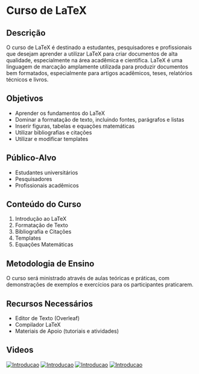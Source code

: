# Curso de LaTeX

## Descrição
O curso de LaTeX é destinado a estudantes, pesquisadores e profissionais que desejam aprender a utilizar LaTeX para criar documentos de alta qualidade, especialmente na área acadêmica e científica. LaTeX é uma linguagem de marcação amplamente utilizada para produzir documentos bem formatados, especialmente para artigos acadêmicos, teses, relatórios técnicos e livros.

## Objetivos
- Aprender os fundamentos do LaTeX
- Dominar a formatação de texto, incluindo fontes, parágrafos e listas
- Inserir figuras, tabelas e equações matemáticas
- Utilizar bibliografias e citações
- Utilizar e modificar templates

## Público-Alvo
- Estudantes universitários
- Pesquisadores
- Profissionais acadêmicos

## Conteúdo do Curso
1. Introdução ao LaTeX
2. Formatação de Texto
3. Bibliografia e Citações
4. Templates
5. Equações Matemáticas

## Metodologia de Ensino
O curso será ministrado através de aulas teóricas e práticas, com demonstrações de exemplos e exercícios para os participantes praticarem.

## Recursos Necessários
- Editor de Texto (Overleaf)
- Compilador LaTeX 
- Materiais de Apoio (tutoriais e atividades)

## Videos


[![Introducao](https://img.youtube.com/vi/j_ZSX0fARyU/0.jpg)](https://www.youtube.com/watch?v=j_ZSX0fARyU&ab_channel=ClaudemiroBarbosa) 
[![Introducao](https://img.youtube.com/vi/j_ZSX0fARyU/0.jpg)](https://www.youtube.com/watch?v=j_ZSX0fARyU&ab_channel=ClaudemiroBarbosa) 
[![Introducao](https://img.youtube.com/vi/j_ZSX0fARyU/0.jpg)](https://www.youtube.com/watch?v=j_ZSX0fARyU&ab_channel=ClaudemiroBarbosa) 
[![Introducao](https://img.youtube.com/vi/j_ZSX0fARyU/0.jpg)](https://www.youtube.com/watch?v=j_ZSX0fARyU&ab_channel=ClaudemiroBarbosa) 


